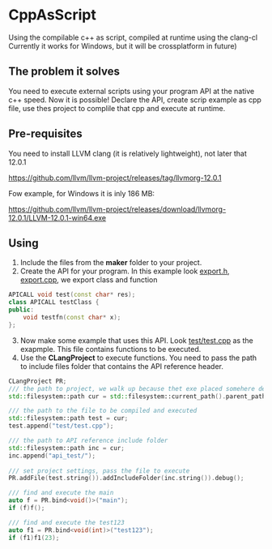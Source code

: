 # CppAsScript
Using the compilable c++ as script, compiled at runtime using the clang-cl
Currently it works for Windows, but it will be crossplatform in future)

## The problem it solves
You need to execute external scripts using your program API at the native c++ speed. Now it is possible! Declare the API, create scrip example as cpp file, use thes project to complile that cpp and execute at runtime.

## Pre-requisites
You need to install LLVM clang (it is relatively lightweight), not later that 12.0.1

https://github.com/llvm/llvm-project/releases/tag/llvmorg-12.0.1

Fow example, for Windows it is inly 186 MB:

https://github.com/llvm/llvm-project/releases/download/llvmorg-12.0.1/LLVM-12.0.1-win64.exe

## Using
1. Include the files from the **maker** folder to your project.
2. Create the API for your program. In this example look [export.h](api_test/export.h), [export.cpp](api_test/export.cpp), we export class and function
```cpp
APICALL void test(const char* res);
class APICALL testClass {
public:
	void testfn(const char* x);
};
```
3. Now make some example that uses this API. Look [test/test.cpp](test/test.cpp) as the exapmple. This file contains functions to be executed.
4. Use the **CLangProject** to execute functions. You need to pass the path to include files folder that contains the API reference header.
```cpp
CLangProject PR;
/// the path to project, we walk up because thet exe placed somehere deeply
std::filesystem::path cur = std::filesystem::current_path().parent_path().parent_path().parent_path();

/// the path to the file to be compiled and executed
std::filesystem::path test = cur;
test.append("test/test.cpp");

/// the path to API reference include folder
std::filesystem::path inc = cur;
inc.append("api_test/");
	
/// set project settings, pass the file to execute
PR.addFile(test.string()).addIncludeFolder(inc.string()).debug();

/// find and execute the main
auto f = PR.bind<void()>("main");
if (f)f();

/// find and execute the test123
auto f1 = PR.bind<void(int)>("test123");
if (f1)f1(23);
```

